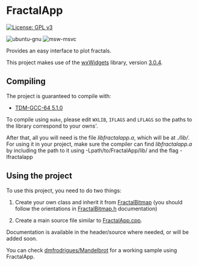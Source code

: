 # FractalApp

[![License: GPL v3](https://img.shields.io/badge/License-GPLv3-blue.svg)](https://www.gnu.org/licenses/gpl-3.0)

![ubuntu-gnu](https://github.com/dmfrodrigues/fractal-app/workflows/ubuntu-gnu/badge.svg)
![msw-msvc](https://github.com/dmfrodrigues/fractal-app/workflows/msw-msvc/badge.svg)

Provides an easy interface to plot fractals.

This project makes use of the [wxWidgets](https://www.wxwidgets.org/) library, version [3.0.4](https://www.wxwidgets.org/downloads/).

## Compiling

The project is guaranteed to compile with:
* [TDM-GCC-64 5.1.0](http://tdm-gcc.tdragon.net/download)

To compile using `make`, please edit `WXLIB`, `IFLAGS` and `LFLAGS` so the paths to the library correspond to your owns'.

After that, all you will need is the file *libfractalapp.a*, which will be at *./lib/*. For using it in your project, make sure the compiler can find *libfractalapp.a* by including the path to it using -Lpath/to/FractalApp/lib/ and the flag -lfractalapp

## Using the project

To use this project, you need to do two things:

1. Create your own class and inherit it from [FractalBitmap](include/FractalBitmap.h) (you should follow the orientations in [FractalBitmap.h](include/FractalBitmap.h) documentation)

2. Create a main source file similar to [FractalApp.cpp](FractalApp.cpp).

Documentation is available in the header/source where needed, or will be added soon.

You can check [dmfrodrigues/Mandelbrot](https://github.com/dmfrodrigues/Mandelbrot) for a working sample using FractalApp.
